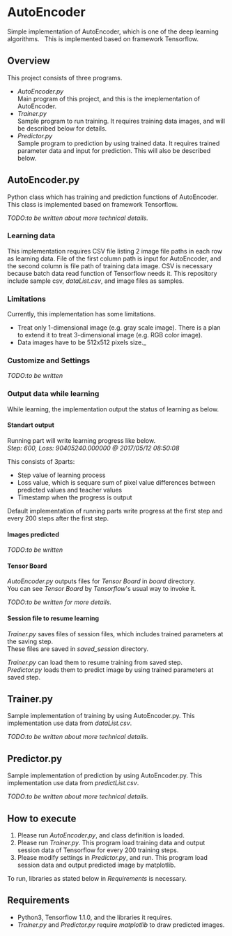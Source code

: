 # AutoEncoder
Simple implementation of AutoEncoder, which is one of the deep learning algorithms.  
This is implemented based on framework Tensorflow.

## Overview
This project consists of three programs.

* _AutoEncoder.py_  
    Main program of this project, and this is the imeplementation of AutoEncoder. 
* _Trainer.py_  
    Sample program to run training. It requires training data images, and will be described below for details.
* _Predictor.py_  
    Sample program to prediction by using trained data. It requires trained parameter data and input for prediction. This will also be described below.

## AutoEncoder.py
Python class which has training and prediction functions of AutoEncoder.  
This class is implemented based on framework Tensorflow.

_TODO:to be written about more technical details._

### Learning data
This implementation requires CSV file listing 2 image file paths in each row as learning data.
File of the first column path is input for AutoEncoder, and the second column is file path of training data image.
CSV is necessary because batch data read function of Tensorflow needs it.
This repository include sample csv, _dataList.csv_, and image files as samples.
  
### Limitations
Currently, this implementation has some limitations.
  
* Treat only 1-dimensional image (e.g. gray scale image).
  There is a plan to extend it to treat 3-dimensional image (e.g. RGB color image).
* Data images have to be 512x512 pixels size._

### Customize and Settings
_TODO:to be written_

### Output data while learning
While learning, the implementation output the status of learning as below.

#### Standart output
Running part will write learning progress like below.  
_Step: 600, Loss: 90405240.000000 @ 2017/05/12 08:50:08_

This consists of 3parts:  
* Step value of learning process
* Loss value, which is sequare sum of pixel value differences between predicted values and teacher values
* Timestamp when the progress is output  
  
Default implementation of running parts write progress at the first step and every 200 steps after the first step.

#### Images predicted
_TODO:to be written_

#### Tensor Board
_AutoEncoder.py_ outputs files for _Tensor Board_ in _board_ directory.  
You can see _Tensor Board_ by _Tensorflow_'s usual way to invoke it.  

_TODO:to be written for more details._

#### Session file to resume learning
_Trainer.py_ saves files of session files, which includes trained parameters at the saving step.  
These files are saved in _saved_session_ directory.

_Trainer.py_ can load them to resume training from saved step.  
_Predictor.py_ loads them to predict image by using trained parameters at saved step.  

## Trainer.py
Sample implementation of training by using AutoEncoder.py.
This implementation use data from  _dataList.csv_.  

_TODO:to be written about more technical details._

## Predictor.py
Sample implementation of prediction by using AutoEncoder.py.
This implementation use data from  _predictList.csv_.  

_TODO:to be written about more technical details._


## How to execute
1. Please run _AutoEncoder.py_, and class definition is loaded.<br>
2. Please run _Trainer.py_. This program load training data and output session data of Tensorflow for every 200 training steps.
3. Please modify settings in _Predictor.py_, and run. This program load session data and output predicted image by matplotlib.

To run, libraries as stated below in _Requirements_ is necessary.

## Requirements
* Python3, Tensorflow 1.1.0, and the libraries it requires.
* _Trainer.py_ and _Predictor.py_ require _matplotlib_ to draw predicted images.
